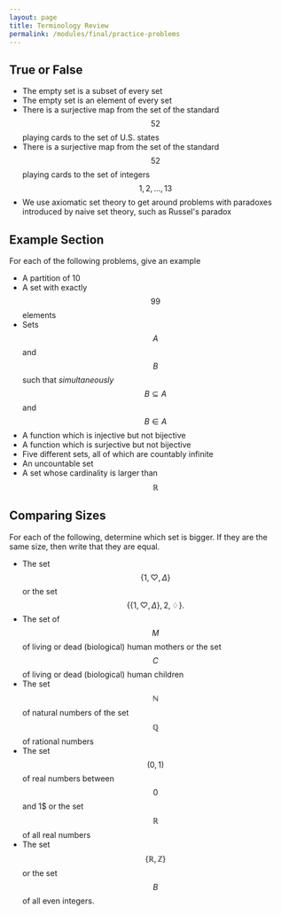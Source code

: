 ```yaml
---
layout: page
title: Terminology Review
permalink: /modules/final/practice-problems
---
```


## True or False

* The empty set is a subset of every set
* The empty set is an element of every set
* There is a surjective map from the set of the standard $$52$$ playing cards to the set of U.S. states
* There is a surjective map from the set of the standard $$52$$ playing cards to the set of integers $$1,2,\dots,13$$
* We use axiomatic set theory to get around problems with paradoxes introduced by naive set theory, such as Russel's paradox

## Example Section
For each of the following problems, give an example 

* A partition of 10
* A set with exactly $$99$$ elements
* Sets $$A$$ and $$B$$ such that *simultaneously* $$B\subseteq A$$ and $$B\in A$$
* A function which is injective but not bijective
* A function which is surjective but not bijective
* Five different sets, all of which are countably infinite
* An uncountable set
* A set whose cardinality is larger than $$\mathbb R$$


## Comparing Sizes
For each of the following, determine which set is bigger.  If they are the same size, then write that they are equal.

* The set $$\{1,\heartsuit,\Delta\}$$ or the set $$\{\{1,\heartsuit,\Delta\},2,\diamondsuit\}.$$
* The set of $$M$$ of living or dead (biological) human mothers or the set $$C$$ of living or dead (biological) human children
* The set $$\mathbb N$$ of natural numbers of the set $$\mathbb Q$$ of rational numbers
* The set $$(0,1)$$ of real numbers between $$0$$ and $1$$ or the set $$\mathbb R$$ of all real numbers
* The set $$\{\mathbb R,\mathbb Z\}$$ or the set $$B$$ of all even integers.
